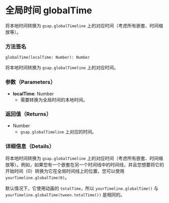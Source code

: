 # 全局时间 globalTime

将本地时间转换为 `gsap.globalTimeline` 上的对应时间（考虑所有嵌套、时间缩放等）。

### 方法签名

```plaintext
globalTime(localTime: Number): Number
```

将本地时间转换为 `gsap.globalTimeline` 上的对应时间。

### 参数（Parameters）

- **localTime**: Number
  - 需要转换为全局时间的本地时间。

### 返回值（Returns）

- Number
  - `gsap.globalTimeline` 上对应的时间。

### 详细信息（Details）

将本地时间转换为 `gsap.globalTimeline` 上的对应时间（考虑所有嵌套、时间缩放等）。例如，如果您有一个嵌套在另一个时间线中的时间线，并且您想要将它的开始时间（0）转换为它在全局时间线上的位置，您可以使用 `yourTimeline.globalTime(0)`。

默认情况下，它使用动画的 `totalTime`，所以 `yourTimeline.globalTime()` 与 `yourTimeline.globalTime(tween.totalTime())` 是相同的。
